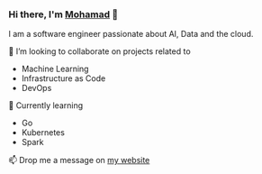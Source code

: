 ### Hi there, I'm [Mohamad](https://www.hallak.io) 👋
I am a software engineer passionate about AI, Data and the cloud.


👯 I’m looking to collaborate on projects related to
  * Machine Learning
  * Infrastructure as Code
  * DevOps

🌱 Currently learning
  * Go
  * Kubernetes
  * Spark

📫 Drop me a message on [my website](https://hallak.io/contact/)

<!--
**mrhallak/mrhallak** is a ✨ _special_ ✨ repository because its `README.md` (this file) appears on your GitHub profile.

Here are some ideas to get you started:

- 🔭 I’m currently working on ...
- 🌱 I’m currently learning ...
- 👯 I’m looking to collaborate on ...
- 🤔 I’m looking for help with ...
- 💬 Ask me about ...
- 📫 How to reach me: ...
- 😄 Pronouns: ...
- ⚡ Fun fact: ...
-->
